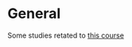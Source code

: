 # General

Some studies retated to [this course](https://www.udemy.com/course/kotlin-for-beginners/) 